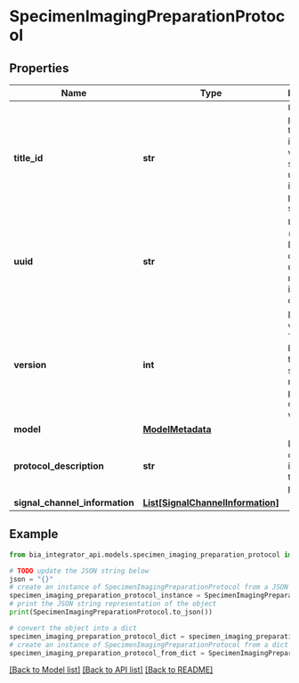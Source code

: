 # SpecimenImagingPreparationProtocol


## Properties

Name | Type | Description | Notes
------------ | ------------- | ------------- | -------------
**title_id** | **str** | User provided title, which is unqiue within a submission, used to identify a part of a submission. | 
**uuid** | **str** | Unique ID (across the BIA database) used to refer to and identify a document. | 
**version** | **int** | Document version. This can&#39;t be optional to make sure we never persist objects without it | 
**model** | [**ModelMetadata**](ModelMetadata.md) |  | 
**protocol_description** | **str** | Description of steps involved in the process. | 
**signal_channel_information** | [**List[SignalChannelInformation]**](SignalChannelInformation.md) |  | [optional] 

## Example

```python
from bia_integrator_api.models.specimen_imaging_preparation_protocol import SpecimenImagingPreparationProtocol

# TODO update the JSON string below
json = "{}"
# create an instance of SpecimenImagingPreparationProtocol from a JSON string
specimen_imaging_preparation_protocol_instance = SpecimenImagingPreparationProtocol.from_json(json)
# print the JSON string representation of the object
print(SpecimenImagingPreparationProtocol.to_json())

# convert the object into a dict
specimen_imaging_preparation_protocol_dict = specimen_imaging_preparation_protocol_instance.to_dict()
# create an instance of SpecimenImagingPreparationProtocol from a dict
specimen_imaging_preparation_protocol_from_dict = SpecimenImagingPreparationProtocol.from_dict(specimen_imaging_preparation_protocol_dict)
```
[[Back to Model list]](../README.md#documentation-for-models) [[Back to API list]](../README.md#documentation-for-api-endpoints) [[Back to README]](../README.md)


